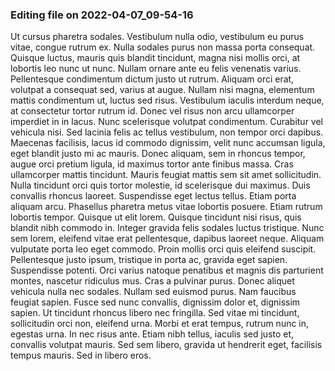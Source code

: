 

### Editing file on 2022-04-07_09-54-16

Ut cursus pharetra sodales. Vestibulum nulla odio, vestibulum eu purus vitae, congue rutrum ex. Nulla sodales purus non massa porta consequat. Quisque luctus, mauris quis blandit tincidunt, magna nisi mollis orci, at lobortis leo nunc ut nunc. Nullam ornare ante eu felis venenatis varius. Pellentesque condimentum dictum justo ut rutrum. Aliquam orci erat, volutpat a consequat sed, varius at augue. Nullam nisi magna, elementum mattis condimentum ut, luctus sed risus. Vestibulum iaculis interdum neque, at consectetur tortor rutrum id. Donec vel risus non arcu ullamcorper imperdiet in in lacus. Nunc scelerisque volutpat condimentum. Curabitur vel vehicula nisi. Sed lacinia felis ac tellus vestibulum, non tempor orci dapibus. Maecenas facilisis, lacus id commodo dignissim, velit nunc accumsan ligula, eget blandit justo mi ac mauris.
Donec aliquam, sem in rhoncus tempor, augue orci pretium ligula, id maximus tortor ante finibus massa. Cras ullamcorper mattis tincidunt. Mauris feugiat mattis sem sit amet sollicitudin. Nulla tincidunt orci quis tortor molestie, id scelerisque dui maximus. Duis convallis rhoncus laoreet. Suspendisse eget lectus tellus. Etiam porta aliquam arcu. Phasellus pharetra metus vitae lobortis posuere.
Etiam rutrum lobortis tempor. Quisque ut elit lorem. Quisque tincidunt nisi risus, quis blandit nibh commodo in. Integer gravida felis sodales luctus tristique. Nunc sem lorem, eleifend vitae erat pellentesque, dapibus laoreet neque. Aliquam vulputate porta leo eget commodo. Proin mollis orci quis eleifend suscipit. Pellentesque justo ipsum, tristique in porta ac, gravida eget sapien. Suspendisse potenti. Orci varius natoque penatibus et magnis dis parturient montes, nascetur ridiculus mus. Cras a pulvinar purus.
Donec aliquet vehicula nulla nec sodales. Nullam sed euismod purus. Nam faucibus feugiat sapien. Fusce sed nunc convallis, dignissim dolor et, dignissim sapien. Ut tincidunt rhoncus libero nec fringilla. Sed vitae mi tincidunt, sollicitudin orci non, eleifend urna. Morbi et erat tempus, rutrum nunc in, egestas urna. In nec risus ante. Etiam nibh tellus, iaculis sed justo et, convallis volutpat mauris. Sed sem libero, gravida ut hendrerit eget, facilisis tempus mauris. Sed in libero eros.


